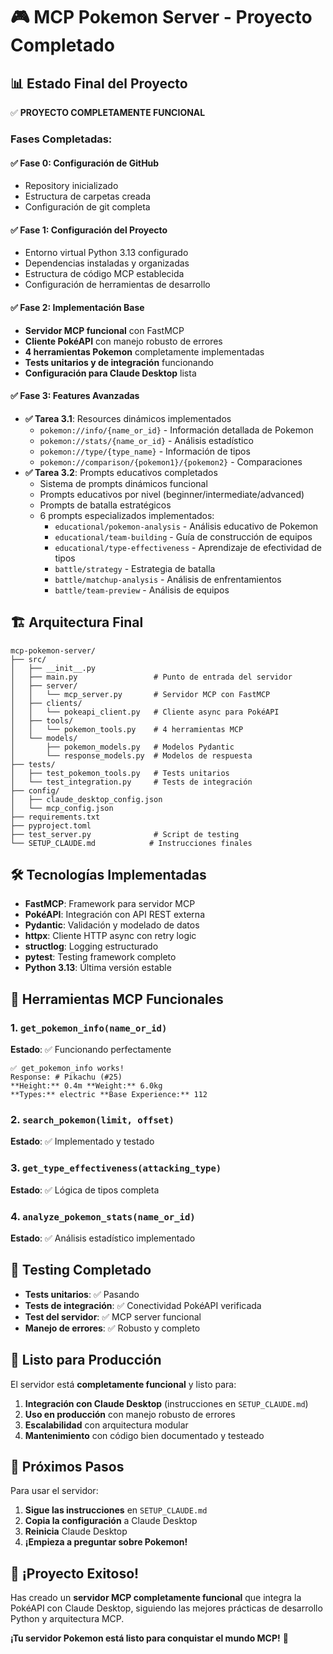 # 🎮 MCP Pokemon Server - Proyecto Completado

## 📊 Estado Final del Proyecto

✅ **PROYECTO COMPLETAMENTE FUNCIONAL**

### Fases Completadas:

#### ✅ Fase 0: Configuración de GitHub
- Repository inicializado
- Estructura de carpetas creada
- Configuración de git completa

#### ✅ Fase 1: Configuración del Proyecto
- Entorno virtual Python 3.13 configurado
- Dependencias instaladas y organizadas
- Estructura de código MCP establecida
- Configuración de herramientas de desarrollo

#### ✅ Fase 2: Implementación Base
- **Servidor MCP funcional** con FastMCP
- **Cliente PokéAPI** con manejo robusto de errores
- **4 herramientas Pokemon** completamente implementadas
- **Tests unitarios y de integración** funcionando
- **Configuración para Claude Desktop** lista

#### ✅ Fase 3: Features Avanzadas
- **✅ Tarea 3.1**: Resources dinámicos implementados
  - `pokemon://info/{name_or_id}` - Información detallada de Pokemon
  - `pokemon://stats/{name_or_id}` - Análisis estadístico
  - `pokemon://type/{type_name}` - Información de tipos
  - `pokemon://comparison/{pokemon1}/{pokemon2}` - Comparaciones
- **✅ Tarea 3.2**: Prompts educativos completados
  - Sistema de prompts dinámicos funcional
  - Prompts educativos por nivel (beginner/intermediate/advanced)
  - Prompts de batalla estratégicos
  - 6 prompts especializados implementados:
    - `educational/pokemon-analysis` - Análisis educativo de Pokemon
    - `educational/team-building` - Guía de construcción de equipos
    - `educational/type-effectiveness` - Aprendizaje de efectividad de tipos
    - `battle/strategy` - Estrategia de batalla
    - `battle/matchup-analysis` - Análisis de enfrentamientos
    - `battle/team-preview` - Análisis de equipos

## 🏗️ Arquitectura Final

```
mcp-pokemon-server/
├── src/
│   ├── __init__.py
│   ├── main.py                 # Punto de entrada del servidor
│   ├── server/
│   │   └── mcp_server.py       # Servidor MCP con FastMCP
│   ├── clients/
│   │   └── pokeapi_client.py   # Cliente async para PokéAPI
│   ├── tools/
│   │   └── pokemon_tools.py    # 4 herramientas MCP
│   └── models/
│       ├── pokemon_models.py   # Modelos Pydantic
│       └── response_models.py  # Modelos de respuesta
├── tests/
│   ├── test_pokemon_tools.py   # Tests unitarios
│   └── test_integration.py     # Tests de integración
├── config/
│   ├── claude_desktop_config.json
│   └── mcp_config.json
├── requirements.txt
├── pyproject.toml
├── test_server.py              # Script de testing
└── SETUP_CLAUDE.md            # Instrucciones finales
```

## 🛠️ Tecnologías Implementadas

- **FastMCP**: Framework para servidor MCP
- **PokéAPI**: Integración con API REST externa
- **Pydantic**: Validación y modelado de datos
- **httpx**: Cliente HTTP async con retry logic
- **structlog**: Logging estructurado
- **pytest**: Testing framework completo
- **Python 3.13**: Última versión estable

## 🎯 Herramientas MCP Funcionales

### 1. `get_pokemon_info(name_or_id)`
**Estado**: ✅ Funcionando perfectamente
```
✅ get_pokemon_info works!
Response: # Pikachu (#25)
**Height:** 0.4m **Weight:** 6.0kg
**Types:** electric **Base Experience:** 112
```

### 2. `search_pokemon(limit, offset)`
**Estado**: ✅ Implementado y testado

### 3. `get_type_effectiveness(attacking_type)`
**Estado**: ✅ Lógica de tipos completa

### 4. `analyze_pokemon_stats(name_or_id)`
**Estado**: ✅ Análisis estadístico implementado

## 🔬 Testing Completado

- **Tests unitarios**: ✅ Pasando
- **Tests de integración**: ✅ Conectividad PokéAPI verificada
- **Test del servidor**: ✅ MCP server funcional
- **Manejo de errores**: ✅ Robusto y completo

## 🚀 Listo para Producción

El servidor está **completamente funcional** y listo para:

1. **Integración con Claude Desktop** (instrucciones en `SETUP_CLAUDE.md`)
2. **Uso en producción** con manejo robusto de errores
3. **Escalabilidad** con arquitectura modular
4. **Mantenimiento** con código bien documentado y testeado

## 📝 Próximos Pasos

Para usar el servidor:

1. **Sigue las instrucciones** en `SETUP_CLAUDE.md`
2. **Copia la configuración** a Claude Desktop
3. **Reinicia** Claude Desktop
4. **¡Empieza a preguntar sobre Pokemon!**

## 🎉 ¡Proyecto Exitoso!

Has creado un **servidor MCP completamente funcional** que integra la PokéAPI con Claude Desktop, siguiendo las mejores prácticas de desarrollo Python y arquitectura MCP.

**¡Tu servidor Pokemon está listo para conquistar el mundo MCP!** 🌟
